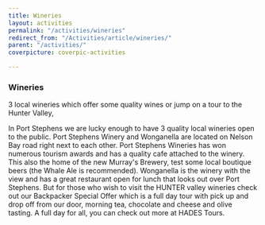 ```yaml
---
title: Wineries
layout: activities
permalink: "/activities/wineries"
redirect_from: "/Activities/article/wineries/"
parent: "/activities/"
coverpicture: coverpic-activities

---
```

### Wineries
3 local wineries which offer some quality wines or jump on a tour to the Hunter Valley,


In Port Stephens we are lucky enough to have 3 quality local wineries open to the public. Port Stephens Winery and Wonganella are located on Nelson Bay road right next to each other. Port Stephens Wineries has won numerous tourism awards and has a quality cafe attached to the winery. This also the home of the new Murray's Brewery, test some local boutique beers (the Whale Ale is recommended).  Wonganella is the winery with the view and has a great restaurant open for lunch that looks out over Port Stephens.
But for those who wish to visit the HUNTER valley wineries check out our Backpacker Special Offer which is a full day tour with pick up and drop off from our door, morning tea, chocolate and cheese and olive tasting. A full day for all, you can check out more at HADES Tours.